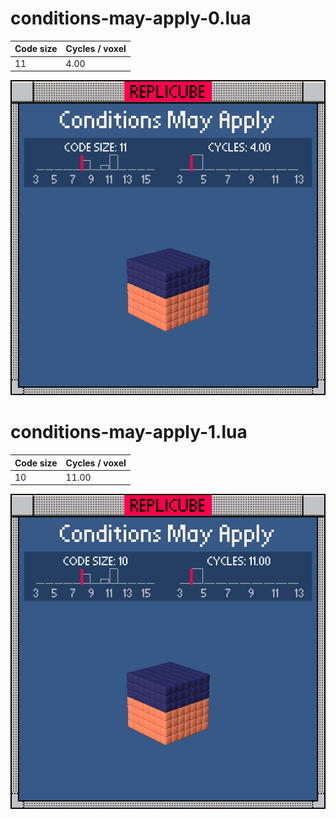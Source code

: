 # conditions-may-apply-0.lua

| Code size | Cycles / voxel |
| --------- | -------------- |
| 11        | 4.00           |

![](conditions-may-apply-0.png)

# conditions-may-apply-1.lua

| Code size | Cycles / voxel |
| --------- | -------------- |
| 10        | 11.00          |

![](conditions-may-apply-1.png)
